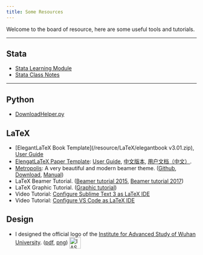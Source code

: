 ```yaml
---
title: Some Resources 
---
```



Welcome to the board of resource, here are some useful tools and tutorials.

---

## Stata
+ [Stata Learning Module](/resource/Stata/stata_learning_modules.pdf)
+ [Stata Class Notes](/resource/Stata/stata_class_notes.pdf)

---
## Python
+ [DownloadHelper.py](/resource/Python/dlh/DownloadHelper.py)

## LaTeX 
+ [ElegantLaTeX Book Template](/resource/LaTeX/elegantbook v3.01.zip), [User Guide](/resource/LaTeX/guide.pdf)
+ [ElengatLaTeX Paper Template](/resource/LaTeX/elegantpaper.rar): [User Guide](/resource/LaTeX/ElegantPaper_Guide.pdf), [中文版本](/resource/LaTeX/elegantpaper_CN.rar), [用户文档（中文）](/resource/LaTeX/ElegantPaper_CN_Guide.pdf).
+ [Metropolis](https://github.com/matze/mtheme): A very beautiful and modern beamer theme. ([Github](https://github.com/matze/mtheme), [Download](/resource/LaTeX/mtheme-master.zip), [Manual](http://mirrors.ctan.org/macros/latex/contrib/beamer-contrib/themes/metropolis/doc/metropolistheme.pdf))
+ LaTeX Beamer Tutorial. ([Beamer tutorial 2015](/resource/LaTeX/beamer_tutorial_2015.pdf), [Beamer tutorial 2017](/resource/LaTeX/beamer_tutorial_2017.pdf))
+ LaTeX Graphic Tutorial. ([Graphic tutorial](/resource/LaTeX/graphic_tutorial_2015.pdf))
+ Video Tutorial: [Configure Sublime Text 3 as LaTeX IDE](https://mp.weixin.qq.com/s/3FXTI3t-L_0OBWtoxfmOgQ)
+ Video Tutorial: [Configure VS Code as LaTeX IDE](https://mp.weixin.qq.com/s?__biz=MzAxNjI3Mzc3Mw==&mid=2652772480&idx=1&sn=00b71ed30ce5b19019b39a86b1216e6b&chksm=801de082b76a6994288d26a8573546dfa2970824496343f754c9a81d5fedf10458433623d0cc&mpshare=1&scene=1&srcid=0620HAAqbVdiQiJipmiWIx06#rd)


## Design

+ I designed the official logo of the [Institute for Advanced Study of Wuhan University](http://ems.whu.edu.cn/xygk/jgsz/xssz/5/2012-01-15/15014.html). ([pdf](/archive/IAS_logo.pdf), [png](/archive/IAS_logo_400.png)) <img src="/archive/IAS_logo_100.png" width = "30" alt="IAS LOGO" style="vertical-align:middle;"/>


